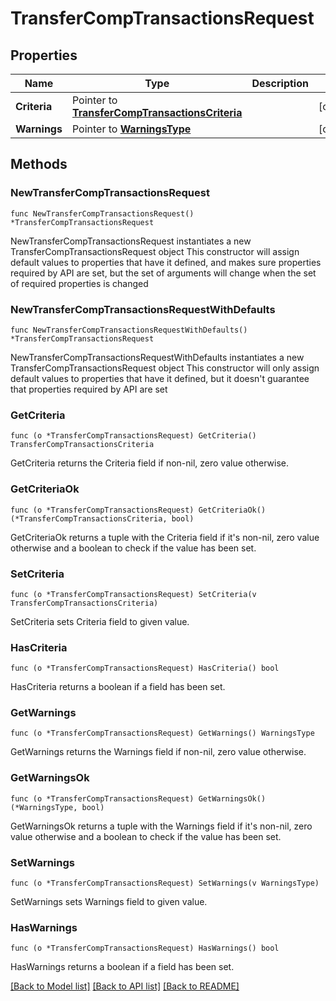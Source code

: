 # TransferCompTransactionsRequest

## Properties

Name | Type | Description | Notes
------------ | ------------- | ------------- | -------------
**Criteria** | Pointer to [**TransferCompTransactionsCriteria**](TransferCompTransactionsCriteria.md) |  | [optional] 
**Warnings** | Pointer to [**WarningsType**](WarningsType.md) |  | [optional] 

## Methods

### NewTransferCompTransactionsRequest

`func NewTransferCompTransactionsRequest() *TransferCompTransactionsRequest`

NewTransferCompTransactionsRequest instantiates a new TransferCompTransactionsRequest object
This constructor will assign default values to properties that have it defined,
and makes sure properties required by API are set, but the set of arguments
will change when the set of required properties is changed

### NewTransferCompTransactionsRequestWithDefaults

`func NewTransferCompTransactionsRequestWithDefaults() *TransferCompTransactionsRequest`

NewTransferCompTransactionsRequestWithDefaults instantiates a new TransferCompTransactionsRequest object
This constructor will only assign default values to properties that have it defined,
but it doesn't guarantee that properties required by API are set

### GetCriteria

`func (o *TransferCompTransactionsRequest) GetCriteria() TransferCompTransactionsCriteria`

GetCriteria returns the Criteria field if non-nil, zero value otherwise.

### GetCriteriaOk

`func (o *TransferCompTransactionsRequest) GetCriteriaOk() (*TransferCompTransactionsCriteria, bool)`

GetCriteriaOk returns a tuple with the Criteria field if it's non-nil, zero value otherwise
and a boolean to check if the value has been set.

### SetCriteria

`func (o *TransferCompTransactionsRequest) SetCriteria(v TransferCompTransactionsCriteria)`

SetCriteria sets Criteria field to given value.

### HasCriteria

`func (o *TransferCompTransactionsRequest) HasCriteria() bool`

HasCriteria returns a boolean if a field has been set.

### GetWarnings

`func (o *TransferCompTransactionsRequest) GetWarnings() WarningsType`

GetWarnings returns the Warnings field if non-nil, zero value otherwise.

### GetWarningsOk

`func (o *TransferCompTransactionsRequest) GetWarningsOk() (*WarningsType, bool)`

GetWarningsOk returns a tuple with the Warnings field if it's non-nil, zero value otherwise
and a boolean to check if the value has been set.

### SetWarnings

`func (o *TransferCompTransactionsRequest) SetWarnings(v WarningsType)`

SetWarnings sets Warnings field to given value.

### HasWarnings

`func (o *TransferCompTransactionsRequest) HasWarnings() bool`

HasWarnings returns a boolean if a field has been set.


[[Back to Model list]](../README.md#documentation-for-models) [[Back to API list]](../README.md#documentation-for-api-endpoints) [[Back to README]](../README.md)


